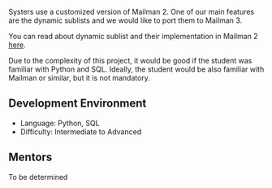 Systers use a customized version of Mailman 2. One of our main features are the dynamic sublists and we would like to port them to Mailman 3.  

You can read about dynamic sublist and their implementation in Mailman 2 [here](http://systers.org/systers-dev/doku.php/good_to_know).

Due to the complexity of this project, it would be good if the student was familiar with Python and SQL. Ideally, the student would be also familiar with Mailman or similar, but it is not mandatory. 

## Development Environment
* Language: Python, SQL
* Difficulty: Intermediate to Advanced

## Mentors
To be determined